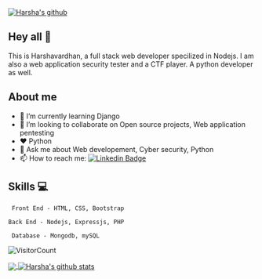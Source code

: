 <a href="https://github.com/harshareddy794">
 <img align="center" src="https://user-images.githubusercontent.com/48166328/87433509-02119980-c607-11ea-8285-f1136a57d3d2.gif" alt="Harsha's github "/>
</a>

## Hey all :wave:
This is Harshavardhan, a full stack web developer specilized in Nodejs. I am also a web application security tester and a CTF player. A python developer as well.

## About me
- 🌱 I’m currently learning Django
- :two_men_holding_hands: I’m looking to collaborate on Open source projects, Web application pentesting
- :hearts: Python
- 💬 Ask me about Web developement, Cyber security, Python
- 📫 How to reach me: [![Linkedin Badge](https://img.shields.io/badge/-LinkedIn-blue?style=flat-square&logo=Linkedin&logoColor=white&link=https://www.linkedin.com/in/harshareddy794/)](https://www.linkedin.com/in/harshareddy794/)

## Skills :computer:
``` Front End - HTML, CSS, Bootstrap```

``` Back End - Nodejs, Expressjs, PHP ```

``` Database - Mongodb, mySQL```

![VisitorCount](https://profile-counter.glitch.me/harshareddy794/count.svg)

<a href="https://github.com/harshareddy794">
  <img align="center" src="https://github-readme-stats.vercel.app/api/top-langs/?username=harshareddy794&theme=dark&hide_langs_below=1" />
</a>

<a href="https://github.com/harshareddy794">
 <img align="center" src="https://github-readme-stats.vercel.app/api?username=harshareddy794&show_icons=true&theme=dark&line_height=27" alt="Harsha's github stats"/>
</a>

